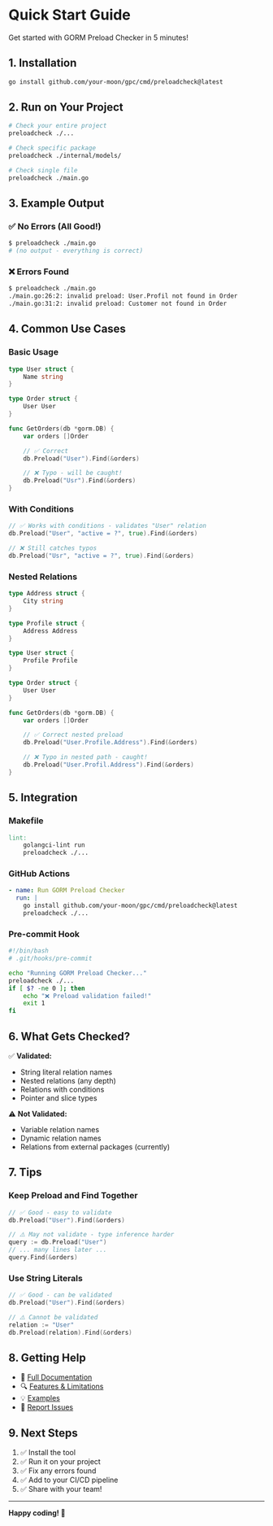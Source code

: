 # Quick Start Guide

Get started with GORM Preload Checker in 5 minutes!

## 1. Installation

```bash
go install github.com/your-moon/gpc/cmd/preloadcheck@latest
```

## 2. Run on Your Project

```bash
# Check your entire project
preloadcheck ./...

# Check specific package
preloadcheck ./internal/models/

# Check single file
preloadcheck ./main.go
```

## 3. Example Output

### ✅ No Errors (All Good!)

```bash
$ preloadcheck ./main.go
# (no output - everything is correct)
```

### ❌ Errors Found

```bash
$ preloadcheck ./main.go
./main.go:26:2: invalid preload: User.Profil not found in Order
./main.go:31:2: invalid preload: Customer not found in Order
```

## 4. Common Use Cases

### Basic Usage

```go
type User struct {
    Name string
}

type Order struct {
    User User
}

func GetOrders(db *gorm.DB) {
    var orders []Order

    // ✅ Correct
    db.Preload("User").Find(&orders)

    // ❌ Typo - will be caught!
    db.Preload("Usr").Find(&orders)
}
```

### With Conditions

```go
// ✅ Works with conditions - validates "User" relation
db.Preload("User", "active = ?", true).Find(&orders)

// ❌ Still catches typos
db.Preload("Usr", "active = ?", true).Find(&orders)
```

### Nested Relations

```go
type Address struct {
    City string
}

type Profile struct {
    Address Address
}

type User struct {
    Profile Profile
}

type Order struct {
    User User
}

func GetOrders(db *gorm.DB) {
    var orders []Order

    // ✅ Correct nested preload
    db.Preload("User.Profile.Address").Find(&orders)

    // ❌ Typo in nested path - caught!
    db.Preload("User.Profil.Address").Find(&orders)
}
```

## 5. Integration

### Makefile

```makefile
lint:
	golangci-lint run
	preloadcheck ./...
```

### GitHub Actions

```yaml
- name: Run GORM Preload Checker
  run: |
    go install github.com/your-moon/gpc/cmd/preloadcheck@latest
    preloadcheck ./...
```

### Pre-commit Hook

```bash
#!/bin/bash
# .git/hooks/pre-commit

echo "Running GORM Preload Checker..."
preloadcheck ./...
if [ $? -ne 0 ]; then
    echo "❌ Preload validation failed!"
    exit 1
fi
```

## 6. What Gets Checked?

✅ **Validated:**

- String literal relation names
- Nested relations (any depth)
- Relations with conditions
- Pointer and slice types

⚠️ **Not Validated:**

- Variable relation names
- Dynamic relation names
- Relations from external packages (currently)

## 7. Tips

### Keep Preload and Find Together

```go
// ✅ Good - easy to validate
db.Preload("User").Find(&orders)

// ⚠️ May not validate - type inference harder
query := db.Preload("User")
// ... many lines later ...
query.Find(&orders)
```

### Use String Literals

```go
// ✅ Good - can be validated
db.Preload("User").Find(&orders)

// ⚠️ Cannot be validated
relation := "User"
db.Preload(relation).Find(&orders)
```

## 8. Getting Help

- 📖 [Full Documentation](README.md)
- 🔍 [Features & Limitations](docs/FEATURES.md)
- 💡 [Examples](examples/)
- 🐛 [Report Issues](https://github.com/your-moon/gpc/issues)

## 9. Next Steps

1. ✅ Install the tool
2. ✅ Run it on your project
3. ✅ Fix any errors found
4. ✅ Add to your CI/CD pipeline
5. ✅ Share with your team!

---

**Happy coding! 🚀**
